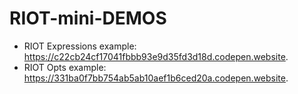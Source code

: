 # RIOT-mini-DEMOS

- RIOT Expressions example: https://c22cb24cf17041fbbb93e9d35fd3d18d.codepen.website. 
- RIOT Opts example: https://331ba0f7bb754ab5ab10aef1b6ced20a.codepen.website.

